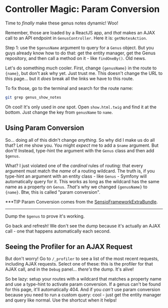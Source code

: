# Controller Magic: Param Conversion

Time to *finally* make these genus notes dynamic! Woo! 

Remember, those are loaded by a ReactJS app, and *that* makes an AJAX call to an API
endpoint in `GenusController`. Here it is: `getNotesAction`. 

Step 1: use the `$genusName` argument to query for a `Genus` object. But you guys
already know how to do that: get the entity manager, get the Genus repository,
and then call a method on it - like `findOneBy()`. Old news.

Let's do something *much* cooler. First, change `{genusName}` in the route to `{name}`,
but don't ask why yet. Just trust me. This doesn't change the URL to this page...
but it *does* break all the links we have to this route.

To fix those, go to the terminal and search for the route name:

```bash
git grep genus_show_notes
```

Oh cool! It's only used in *one* spot. Open `show.html.twig` and find it at the bottom.
Just change the key from `genusName` to `name`.

## Using Param Conversion

So... doing all of this didn't change *anything*. So why did I make us do all that?
Let me show you. You might *expect* me to add a `$name` argument. But don't! Instead,
type-hint the argument with the `Genus` class and then add `$genus`.

What? I just violated one of the *cardinal* rules of routing: that every argument
must match the *name* of a routing wildcard. The truth is, if you type-hint an argument
with an entity class - like `Genus` - Symfony will automatically query for it. This
works as long as the wildcard has the same name as a property on `Genus`. *That's*
why we changed `{genusName}` to `{name}`. Btw, this is called "param conversion".

***TIP
Param Conversion comes from the [SensioFrameworkExtraBundle](http://symfony.com/doc/current/bundles/SensioFrameworkExtraBundle/annotations/converters.html).
***

Dump the `$genus` to prove it's working.

Go back and refresh! We don't see the dump because it's actually an AJAX call - one
that happens automatically each second.

## Seeing the Profiler for an AJAX Request

But don't worry! Go to `/_profiler` to see a list of the most recent requests, including
AJAX requests. Select one of these: this is the profiler for that AJAX call, and in
the `Debug` panel... *there's* the dump. It's alive!

So be lazy: setup your routes with a wildcard that matches a property name and use
a type-hint to activate param conversion. If a genus can't be found for this page,
it'll automatically 404. And if you *can't* use param conversion because you need
to run a custom query: cool - just get the entity manager and query like normal.
Use the shortcut when it helps!
